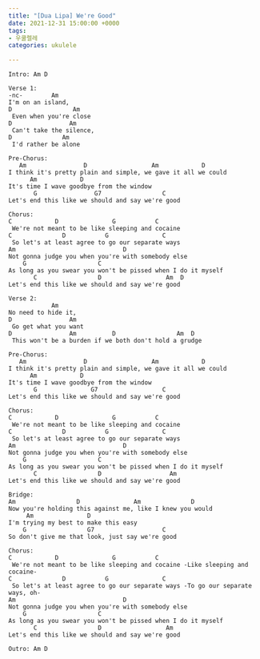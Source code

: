 ```yaml
---
title: "[Dua Lipa] We're Good"
date: 2021-12-31 15:00:00 +0000
tags:
- 우쿨렐레
categories: ukulele

---
```

    Intro: Am D
     
    Verse 1:
    -nc-        Am
    I'm on an island,
    D                 Am
     Even when you're close
    D                Am
     Can't take the silence,
    D              Am
     I'd rather be alone
     
    Pre-Chorus:
       Am                D                  Am            D
    I think it's pretty plain and simple, we gave it all we could
          Am            D
    It's time I wave goodbye from the window
           G                G7                 C
    Let's end this like we should and say we're good
     
    Chorus:
    C            D               G           C
     We're not meant to be like sleeping and cocaine
    C              D           G               C
     So let's at least agree to go our separate ways
    Am                              D
    Not gonna judge you when you're with somebody else
        G                    C
    As long as you swear you won't be pissed when I do it myself
           C                 D                  Am  D
    Let's end this like we should and say we're good
     
    Verse 2:
                Am
    No need to hide it,
    D                Am
     Go get what you want
    D                Am          D                 Am  D
     This won't be a burden if we both don't hold a grudge
     
    Pre-Chorus:
       Am                D                  Am            D
    I think it's pretty plain and simple, we gave it all we could
          Am            D
    It's time I wave goodbye from the window
           G               G7                  C
    Let's end this like we should and say we're good
     
    Chorus:
    C            D               G           C
     We're not meant to be like sleeping and cocaine
    C              D           G               C
     So let's at least agree to go our separate ways
    Am                              D
    Not gonna judge you when you're with somebody else
        G                    C
    As long as you swear you won't be pissed when I do it myself
           C                 D                   Am
    Let's end this like we should and say we're good
     
    Bridge:
    Am                 D               Am              D
    Now you're holding this against me, like I knew you would
         Am               D
    I'm trying my best to make this easy
        G                 G7                   C
    So don't give me that look, just say we're good
     
    Chorus:
    C            D               G           C
     We're not meant to be like sleeping and cocaine -Like sleeping and cocaine-
    C              D           G               C
     So let's at least agree to go our separate ways -To go our separate ways, oh-
    Am                              D
    Not gonna judge you when you're with somebody else
        G                    C
    As long as you swear you won't be pissed when I do it myself
           C                 D                  Am
    Let's end this like we should and say we're good
     
    Outro: Am D
